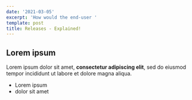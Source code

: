 ```yaml
---
date: '2021-03-05'
excerpt: 'How would the end-user '
template: post
title: Releases - Explained!
---
```

## Lorem ipsum

Lorem ipsum dolor sit amet, **consectetur adipiscing elit**, sed do eiusmod tempor incididunt ut labore et dolore magna aliqua.

- Lorem ipsum
- dolor sit amet